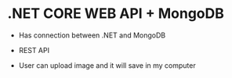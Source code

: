# .NET CORE WEB API + MongoDB
- Has connection between .NET and MongoDB

- REST API

- User can upload image and it will save in my computer